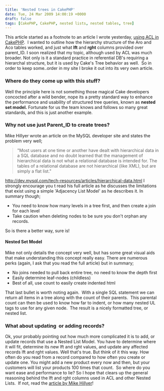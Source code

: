 ```yaml
---
title: 'Nested trees in CakePHP'
date: Tue, 24 Mar 2009 14:00:19 +0000
draft: false
tags: [CakePHP, CakePHP, nested lists, nested tables, tree]
---
```


This article started as a footnote to an article I wrote yesterday, [using ACL in CakePHP](https://blog.edwardawebb.com/programming/php-programming/cakephp/started-acl-cakephp "Some advice to get started with ACL component in CakePHP").  I wanted to outline how the hierarchy structure of the Aro and Aco tables worked, and just what **lft** and **rght** columns provided over parent_ID. I soon realized that my topic, although used by ACL was much broader. Not only is it a standard practice in referential DB's requiring a hierarchal structure, but it is used by Cake's Tree behavior as well.  So in order to keep some..order in my site I broke it out into its very own article.

### Where do they come up with this stuff?

Well the principle here is not something those magical Cake developers concocted after a wild bender, nope its a pretty standard way to enhance the performance and usability of structured tree queries, known as **nested set model.** Fortunate for us the team knows and follows so many great standards, and this is just another example.

### Why not use just Parent_ID to create trees?

Mike Hillyer wrote an article on the MySQL developer site and states the problem very well;

> "Most users at one time or another have dealt with hierarchical data in a SQL database and no doubt learned that the management of hierarchical data is not what a relational database is intended for. The tables of a relational database are not hierarchical (like XML), but are simply a flat list."

http://dev.mysql.com/tech-resources/articles/hierarchical-data.html I strongly encourage you t read his full article as he discusses the limitations that exist using a simple 'Adjacency List Model' as he describes it. In summary though;

*   You need to know how many levels in a tree first, and then create a join for each level
*   Take caution when deleting nodes to be sure you don't orphan any records.

So is there a better way, sure is!

#### Nested Set Model

Mike not only details the concept very well, but has some great visual aids that make understanding this concept really easy. There are numerous perks (again, I ask that you read the full article) but in summary;

*   No joins needed to pull back entire tree, no need to know the depth first
*   Easily determine leaf-nodes (childless)
*   Best of all, use count to easily create indented html

That last bullet is worth noting again.  With a single SQL statement we can return all items in a tree along with the count of their parents.  This parental count can then be used to know how far to indent, or how many nested UL tags to use for any given node.  The result is a nicely formatted tree, or nested list.

### What about updating  or adding records?

Ok, your probably pointing out how much more complicated it is to add, or update records that use a Nested List Model. You have to determine where it will fit, determine its new lft and rght values, and update any affected records lft and rght values. Well that's true. But think of it this way. How often do you read from a record compared to how often you create or update one. You might add a new product every now and then, but your customers will list your products 100 times that count.  So where do you want ease and performance to lie? So I hope that clears up the general reasoning behind the lft and rght columns used in ACL and other Nested Lists.  If not, read the [article by Mike Hillyer](http://dev.mysql.com/tech-resources/articles/hierarchical-data.html "Great article explaining the ins and outs of nested lists in a MySQL table")!